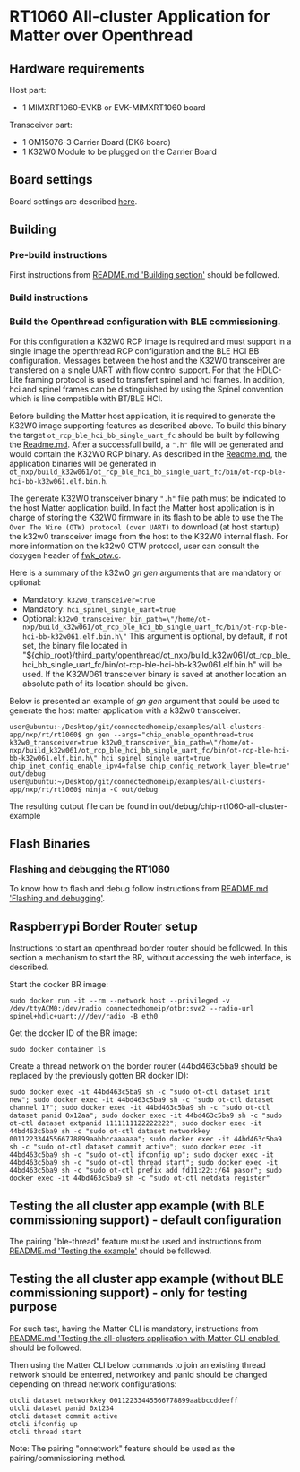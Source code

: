 # RT1060 All-cluster Application for Matter over Openthread

## Hardware requirements

Host part:

- 1 MIMXRT1060-EVKB or EVK-MIMXRT1060 board

Transceiver part:

- 1 OM15076-3 Carrier Board (DK6 board)
- 1 K32W0 Module to be plugged on the Carrier Board


## Board settings

Board settings are described [here][ot_cli_rt1060_readme].

[ot_cli_rt1060_readme]:https://github.com/NXP/ot-nxp/blob/v1.0.0.2-tag-nxp/src/imx_rt/rt1060/README.md#board-settings-for-mimxrt1060-evkb

<a name="building"></a>

## Building

### Pre-build instructions
First instructions from [README.md 'Building section'][readme_building_section] should be followed.

[readme_building_section]: README.md#building

### Build instructions

### Build the Openthread configuration with BLE commissioning.

For this configuration a K32W0 RCP image is required and must support in a single image the openthread RCP configuration and the BLE HCI BB configuration. Messages between the host and the K32W0 transceiver are transfered on a single UART with flow control support.
For that the HDLC-Lite framing protocol is used to transfert spinel and hci frames. In addition, hci and spinel frames can be distinguished by using the Spinel convention which is line compatible with BT/BLE HCI.

Before building the Matter host application, it is required to generate the K32W0 image supporting features as described above. To build this binary the target ````ot_rcp_ble_hci_bb_single_uart_fc```` should be built by following the [Readme.md][ot_rcp_ble_hci_bb_k32w0_readme]. After a successfull build, a ````".h"```` file will be generated and would contain the K32W0 RCP binary. As described in the [Readme.md][ot_rcp_ble_hci_bb_k32w0_readme], the application binaries will be generated in `ot_nxp/build_k32w061/ot_rcp_ble_hci_bb_single_uart_fc/bin/ot-rcp-ble-hci-bb-k32w061.elf.bin.h`.

The generate K32W0 transceiver binary ````".h"```` file path must be indicated to the host Matter application build. In fact the Matter host application is in charge of storing the K32W0 firmware in its flash to be able to use the ````The Over The Wire (OTW) protocol (over UART)```` to download (at host startup) the k32w0 transceiver image from the host to the K32W0 internal flash.  For more information on the k32w0 OTW protocol, user can consult the doxygen header of [fwk_otw.c][fwk_otw_sdk_path].

Here is a summary of the k32w0 *gn gen* arguments that are mandatory or optional:
- Mandatory: ````k32w0_transceiver=true````
- Mandatory: ````hci_spinel_single_uart=true````
- Optional: ````k32w0_transceiver_bin_path=\"/home/ot-nxp/build_k32w061/ot_rcp_ble_hci_bb_single_uart_fc/bin/ot-rcp-ble-hci-bb-k32w061.elf.bin.h\"```` This argument is optional, by default, if not set, the binary file located in "${chip_root}/third_party/openthread/ot_nxp/build_k32w061/ot_rcp_ble_hci_bb_single_uart_fc/bin/ot-rcp-ble-hci-bb-k32w061.elf.bin.h" will be used. If the K32W061 transceiver binary is saved at another location an absolute path of its location should be given.

[fwk_otw_sdk_path]:../../../../../third_party/nxp/rt_sdk/repo/middleware/wireless/framework/OTW/k32w0_transceiver/fwk_otw.c

[ot_rcp_ble_hci_bb_k32w0_readme]:https://github.com/NXP/ot-nxp/blob/v1.0.0.2-tag-nxp/examples/hybrid/ot_rcp_ble_hci_bb/k32w061/README.md#building-the-examples

Below is presented an example of *gn gen* argument that could be used to generate the host matter application with a k32w0 transceiver.

```
user@ubuntu:~/Desktop/git/connectedhomeip/examples/all-clusters-app/nxp/rt/rt1060$ gn gen --args="chip_enable_openthread=true k32w0_transceiver=true k32w0_transceiver_bin_path=\"/home/ot-nxp/build_k32w061/ot_rcp_ble_hci_bb_single_uart_fc/bin/ot-rcp-ble-hci-bb-k32w061.elf.bin.h\" hci_spinel_single_uart=true chip_inet_config_enable_ipv4=false chip_config_network_layer_ble=true" out/debug
user@ubuntu:~/Desktop/git/connectedhomeip/examples/all-clusters-app/nxp/rt/rt1060$ ninja -C out/debug
```

The resulting output file can be found in out/debug/chip-rt1060-all-cluster-example

## Flash Binaries

### Flashing and debugging the RT1060

To know how to flash and debug follow instructions from [README.md 'Flashing and debugging'][readme_flash_debug_section].

[readme_flash_debug_section]:README.md#flashing-and-debugging

## Raspberrypi Border Router setup

Instructions to start an openthread border router should be followed. In this section a mechanism to start the BR, without accessing the web interface, is described.

Start the docker BR image:

```
sudo docker run -it --rm --network host --privileged -v /dev/ttyACM0:/dev/radio connectedhomeip/otbr:sve2 --radio-url spinel+hdlc+uart:///dev/radio -B eth0
```

Get the docker ID of the BR image:
```
sudo docker container ls
```

Create a thread network on the border router (44bd463c5ba9 should be replaced by the previously gotten BR docker ID):

```
sudo docker exec -it 44bd463c5ba9 sh -c "sudo ot-ctl dataset init new"; sudo docker exec -it 44bd463c5ba9 sh -c "sudo ot-ctl dataset channel 17"; sudo docker exec -it 44bd463c5ba9 sh -c "sudo ot-ctl dataset panid 0x12aa"; sudo docker exec -it 44bd463c5ba9 sh -c "sudo ot-ctl dataset extpanid 1111111122222222"; sudo docker exec -it 44bd463c5ba9 sh -c "sudo ot-ctl dataset networkkey 00112233445566778899aabbccaaaaaa"; sudo docker exec -it 44bd463c5ba9 sh -c "sudo ot-ctl dataset commit active"; sudo docker exec -it 44bd463c5ba9 sh -c "sudo ot-ctl ifconfig up"; sudo docker exec -it 44bd463c5ba9 sh -c "sudo ot-ctl thread start"; sudo docker exec -it 44bd463c5ba9 sh -c "sudo ot-ctl prefix add fd11:22::/64 pasor"; sudo docker exec -it 44bd463c5ba9 sh -c "sudo ot-ctl netdata register"
```

## Testing the all cluster app example (with BLE commissioning support) - default configuration

The pairing "ble-thread" feature must be used and instructions from [README.md 'Testing the example'][readme_test_example_section] should be followed.

[readme_test_example_section]:README.md#testing-the-example

## Testing the all cluster app example (without BLE commissioning support) - only for testing purpose

For such test, having the Matter CLI is mandatory, instructions from [README.md 'Testing the all-clusters application with Matter CLI enabled'][readme_test_with_matter_cli_section] should be followed.

[readme_test_with_matter_cli_section]:README.md#testing-the-all-clusters-application-with-matter-cli-enabled

Then using the Matter CLI below commands to join an existing thread network should be enterred, networkey and panid should be changed depending on thread network configurations:

```
otcli dataset networkkey 00112233445566778899aabbccddeeff
otcli dataset panid 0x1234
otcli dataset commit active
otcli ifconfig up
otcli thread start
```

Note: The pairing "onnetwork" feature should be used as the pairing/commissioning method.
